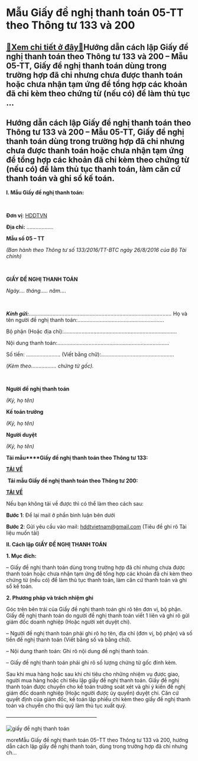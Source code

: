 Mẫu Giấy đề nghị thanh toán 05-TT theo Thông tư 133 và 200
===========================================================

[:gift:Xem chi tiết ở đây:gift:](https://hddtvn.com/mau-giay-de-nghi-thanh-toan-05-tt-theo-thong-tu-133-va-200/)Hướng dẫn cách lập Giấy đề nghị thanh toán theo Thông tư 133 và 200 – Mẫu 05-TT, Giấy đề nghị thanh toán dùng trong trường hợp đã chi nhưng chưa được thanh toán hoặc chưa nhận tạm ứng để tổng hợp các khoản đã chi kèm theo chứng từ (nếu có) để làm thủ tục …
--------------------------------------------------------------------------------------------------------------------------------------------------------------------------------------------------------------------------------------------------------------------------



Hướng dẫn cách lập Giấy đề nghị thanh toán theo Thông tư 133 và 200 – Mẫu 05-TT, Giấy đề nghị thanh toán dùng trong trường hợp đã chi nhưng chưa được thanh toán hoặc chưa nhận tạm ứng để tổng hợp các khoản đã chi kèm theo chứng từ (nếu có) để làm thủ tục thanh toán, làm căn cứ thanh toán và ghi sổ kế toán.
-------------------------------------------------------------------------------------------------------------------------------------------------------------------------------------------------------------------------------------------------------------------------------------------------------------------------------


**I. Mẫu Giấy đề nghị thanh toán:**  

 






**Đơn vị**: [HDDTVN](http://hddtvn.com/ "HDDTVN")  

**Địa chỉ:** ………………

**Mẫu số 05 – TT**  

*(Ban hành theo Thông tư số 133/2016/TT-BTC ngày 26/8/2016 của Bộ Tài chính)*



 



**GIẤY ĐỀ NGHỊ THANH TOÁN**  

*Ngày…. tháng….. năm….*  

  

***Kính gửi:****……………………………………………………………………………………* 
Họ và tên người đề nghị thanh toán:………………………………………………….  

Bộ phận (Hoặc địa chỉ):………………………………………………………………….  

Nội dung thanh toán:…………………………………………………………………  

Số tiền: ………………….. (Viết bằng chữ):………………………………………….  

(*Kèm theo…………….. chứng từ gốc).*  

 






**Người đề nghị thanh toán**  

*(Ký, họ tên)*

**Kế toán trưởng**  

*(Ký, họ tên)*

**Người duyệt**  

*(Ký, họ tên)*



**Tải mẫu****Giấy đề nghị thanh toán theo Thông tư 133:**



[**TẢI VỀ**](http://drive.google.com/open?id=0B24q-XZt4667SXZGNU5CejB4cDQ "tải theo thông tư 133")

 **Tải mẫu Giấy đề nghị thanh toán theo Thông tư 200:** 



[**TẢI VỀ**](https://drive.google.com/file/d/0B24q-XZt4667ME1SWEUyX0FmTzA "tải theo thông tư 200")
   

Nếu bạn không tải về được thì có thể làm theo cách sau:  

**Bước 1**: Để lại mail ở phần bình luận bên dưới  

**Bước 2**: Gửi yêu cầu vào mail: [hddtvietnam@gmail.com](mailto:hddtvietnam@gmail.com) (Tiêu đề ghi rõ Tài liệu muốn tải)



**II. Cách lập GIẤY ĐỀ NGHỊ THANH TOÁN**


**1. Mục đích:**   

– Giấy đề nghị thanh toán dùng trong trường hợp đã chi nhưng chưa được thanh toán hoặc chưa nhận tạm ứng để tổng hợp các khoản đã chi kèm theo chứng từ (nếu có) để làm thủ tục thanh toán, làm căn cứ thanh toán và ghi sổ kế toán.


**2. Phương pháp và trách nhiệm ghi**


Góc trên bên trái của Giấy đề nghị thanh toán ghi rõ tên đơn vị, bộ phận. Giấy đề nghị thanh toán do người đề nghị thanh toán viết 1 liên và ghi rõ gửi giám đốc doanh nghiệp (Hoặc người xét duyệt chi).


– Người đề nghị thanh toán phải ghi rõ họ tên, địa chỉ (đơn vị, bộ phận) và số tiền đề nghị thanh toán (Viết bằng số và bằng chữ).  

– Nội dung thanh toán: Ghi rõ nội dung đề nghị thanh toán.  

– Giấy đề nghị thanh toán phải ghi rõ số lượng chứng từ gốc đính kèm.


Sau khi mua hàng hoặc sau khi chi tiêu cho những nhiệm vụ được giao, người mua hàng hoặc chi tiêu lập giấy đề nghị thanh toán. Giấy đề nghị thanh toán được chuyển cho kế toán trưởng soát xét và ghi ý kiến đề nghị giám đốc doanh nghiệp (Hoặc người được ủy quyền) duyệt chi. Căn cứ quyết định của giám đốc, kế toán lập phiếu chi kèm theo giấy đề nghị thanh toán và chuyển cho thủ quỹ làm thủ tục xuất quỹ.




—————————————————–  

![giấy đề nghị thanh toán](https://hddtvn.com/wp-content/uploads/2021/01/giay-de-nghi-thanh-toan.png "giấy đề nghị thanh toán")


moreMẫu Giấy đề nghị thanh toán 05–TT theo Thông tư 133 và 200, hướng dẫn cách lập giấy đề nghị thanh toán, dùng trong trường hợp đã chi nhưng ch…

